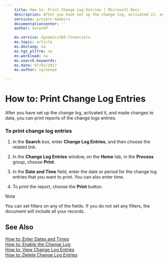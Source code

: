 ```yaml
---
    title: How to: Print Change Log Entries | Microsoft Docs
    description: After you have set up the change log, activated it, and made changes to data, you can print reports of the change logs entries.
    services: project-madeira
    documentationcenter: ''
    author: SorenGP

    ms.service: dynamics365-financials
    ms.topic: article
    ms.devlang: na
    ms.tgt_pltfrm: na
    ms.workload: na
    ms.search.keywords:
    ms.date: 07/01/2017
    ms.author: sgroespe

---
```

# How to: Print Change Log Entries
After you have set up the change log, activated it, and made changes to data, you can print reports of the change logs entries.  
  
### To print change log entries  
  
1.  In the **Search** box, enter **Change Log Entries**, and then choose the related link.  
  
2.  In the **Change Log Entries** window, on the **Home** tab, in the **Process** group, choose **Print**.  
  
3.  In the **Date and Time** field, enter the date or period for the change log entries that you want to print. You can also enter time.  
  
4.  To print the report, choose the **Print** button.  
  
> [!NOTE]  
>  You can set filters on any of the fields. If you do not set any filters, the document will include all your records.  
  
## See Also  
 [How to: Enter Dates and Times](../how-to-enter-dates-and-times.md)   
 [How to: Enable the Change Log](../how-to-enable-the-change-log.md)   
 [How to: View Change Log Entries](../how-to-view-change-log-entries.md)   
 [How to: Delete Change Log Entries](../how-to-delete-change-log-entries.md)